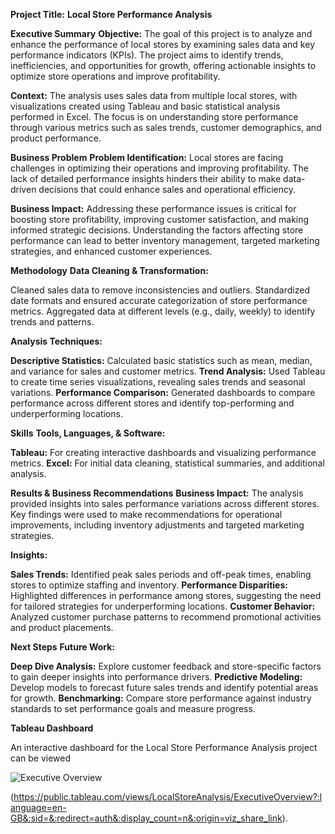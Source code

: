 **Project Title:**
**Local Store Performance Analysis**

**Executive Summary**
**Objective:**
The goal of this project is to analyze and enhance the performance of local stores by examining sales data and key performance indicators (KPIs). The project aims to identify trends, inefficiencies, and opportunities for growth, offering actionable insights to optimize store operations and improve profitability.

**Context:**
The analysis uses sales data from multiple local stores, with visualizations created using Tableau and basic statistical analysis performed in Excel. The focus is on understanding store performance through various metrics such as sales trends, customer demographics, and product performance.

**Business Problem**
**Problem Identification:**
Local stores are facing challenges in optimizing their operations and improving profitability. The lack of detailed performance insights hinders their ability to make data-driven decisions that could enhance sales and operational efficiency.

**Business Impact:**
Addressing these performance issues is critical for boosting store profitability, improving customer satisfaction, and making informed strategic decisions. Understanding the factors affecting store performance can lead to better inventory management, targeted marketing strategies, and enhanced customer experiences.

**Methodology**
**Data Cleaning & Transformation:**

Cleaned sales data to remove inconsistencies and outliers.
Standardized date formats and ensured accurate categorization of store performance metrics.
Aggregated data at different levels (e.g., daily, weekly) to identify trends and patterns.

**Analysis Techniques:**

**Descriptive Statistics:** Calculated basic statistics such as mean, median, and variance for sales and customer metrics.
**Trend Analysis:** Used Tableau to create time series visualizations, revealing sales trends and seasonal variations.
**Performance Comparison:** Generated dashboards to compare performance across different stores and identify top-performing and underperforming locations.

**Skills**
**Tools, Languages, & Software:**

**Tableau:** For creating interactive dashboards and visualizing performance metrics.
**Excel:** For initial data cleaning, statistical summaries, and additional analysis.

**Results & Business Recommendations**
**Business Impact:**
The analysis provided insights into sales performance variations across different stores. Key findings were used to make recommendations for operational improvements, including inventory adjustments and targeted marketing strategies.

**Insights:**

**Sales Trends:** Identified peak sales periods and off-peak times, enabling stores to optimize staffing and inventory.
**Performance Disparities:** Highlighted differences in performance among stores, suggesting the need for tailored strategies for underperforming locations.
**Customer Behavior:** Analyzed customer purchase patterns to recommend promotional activities and product placements.

**Next Steps**
**Future Work:**

**Deep Dive Analysis:** Explore customer feedback and store-specific factors to gain deeper insights into performance drivers.
**Predictive Modeling:** Develop models to forecast future sales trends and identify potential areas for growth.
**Benchmarking:** Compare store performance against industry standards to set performance goals and measure progress.

**Tableau Dashboard**

An interactive dashboard for the Local Store Performance Analysis project can be viewed 

![Executive Overview](https://github.com/user-attachments/assets/df2693ca-302c-4054-8a5c-0b689e59957f)

(https://public.tableau.com/views/LocalStoreAnalysis/ExecutiveOverview?:language=en-GB&:sid=&:redirect=auth&:display_count=n&:origin=viz_share_link).


